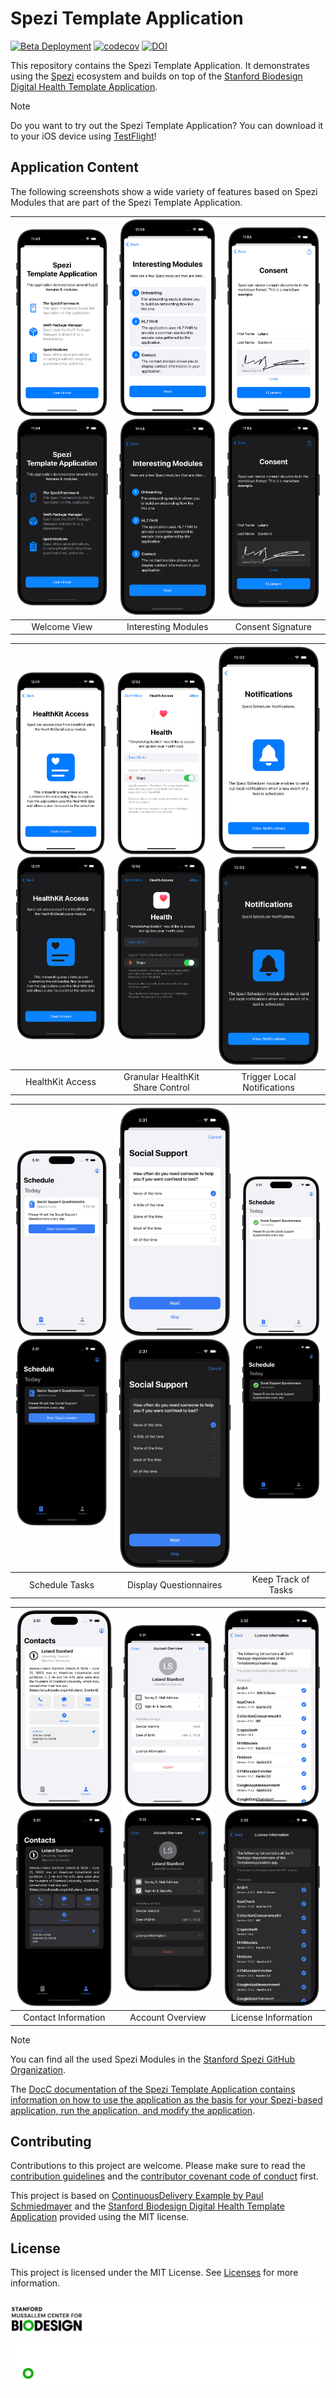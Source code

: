 <!--

This source file is part of the Stanford Spezi Template Application open-source project

SPDX-FileCopyrightText: 2023 Stanford University

SPDX-License-Identifier: MIT

-->

# Spezi Template Application

[![Beta Deployment](https://github.com/StanfordSpezi/SpeziTemplateApplication/actions/workflows/beta-deployment.yml/badge.svg)](https://github.com/StanfordSpezi/SpeziTemplateApplication/actions/workflows/beta-deployment.yml)
[![codecov](https://codecov.io/gh/StanfordSpezi/SpeziTemplateApplication/branch/main/graph/badge.svg?token=9fvSAiFJUY)](https://codecov.io/gh/StanfordSpezi/SpeziTemplateApplication)
[![DOI](https://zenodo.org/badge/589846478.svg)](https://zenodo.org/badge/latestdoi/589846478)

This repository contains the Spezi Template Application.
It demonstrates using the [Spezi](https://github.com/StanfordSpezi/Spezi) ecosystem and builds on top of the [Stanford Biodesign Digital Health Template Application](https://github.com/StanfordBDHG/TemplateApplication).

> [!NOTE] 
> Do you want to try out the Spezi Template Application? You can download it to your iOS device using [TestFlight](https://testflight.apple.com/join/ipEezBY1)!


## Application Content

The following screenshots show a wide variety of features based on Spezi Modules that are part of the Spezi Template Application.

|![A screen displaying welcome information.](<TemplateApplication/Supporting Files/TemplateApplication.docc/Resources/Onboarding/Welcome.png#gh-light-mode-only>) ![A screen displaying welcome information.](<TemplateApplication/Supporting Files/TemplateApplication.docc/Resources/Onboarding/Welcome~dark.png#gh-dark-mode-only>)|![A screen showing an overview of the modules used in the Spezi Template Application.](<TemplateApplication/Supporting Files/TemplateApplication.docc/Resources/Onboarding/InterestingModules.png#gh-light-mode-only>) ![A screen showing an overview of the modules used in the Spezi Template Application.](<TemplateApplication/Supporting Files/TemplateApplication.docc/Resources/Onboarding/InterestingModules~dark.png#gh-dark-mode-only>)|![A screen displaying the consent view.](<TemplateApplication/Supporting Files/TemplateApplication.docc/Resources/Onboarding/Consent.png#gh-light-mode-only>) ![A screen displaying the consent view.](<TemplateApplication/Supporting Files/TemplateApplication.docc/Resources/Onboarding/Consent~dark.png#gh-dark-mode-only>)
|:--:|:--:|:--:|
|Welcome View|Interesting Modules|Consent Signature|

|![HealthKit Onboarding Flow](<TemplateApplication/Supporting Files/TemplateApplication.docc/Resources/Onboarding/HealthKitAccess.png#gh-light-mode-only>) ![HealthKit Onboarding Flow](<TemplateApplication/Supporting Files/TemplateApplication.docc/Resources/Onboarding/HealthKitAccess~dark.png#gh-dark-mode-only>)|![Permissions screen of the HealthKit framework](<TemplateApplication/Supporting Files/TemplateApplication.docc/Resources/Onboarding/HealthKitSheet.png#gh-light-mode-only>) ![Permissions screen of the HealthKit framework](<TemplateApplication/Supporting Files/TemplateApplication.docc/Resources/Onboarding/HealthKitSheet~dark.png#gh-dark-mode-only>)|![Onboarding screen showing the Notifications permission screen.](<TemplateApplication/Supporting Files/TemplateApplication.docc/Resources/Schedule/Notifications.png#gh-light-mode-only>) ![Onboarding screen showing the Notifications permission screen.](<TemplateApplication/Supporting Files/TemplateApplication.docc/Resources/Schedule/Notifications~dark.png#gh-dark-mode-only>)|
|:--:|:--:|:--:|
|HealthKit Access|Granular HealthKit Share Control|Trigger Local Notifications|

|![A screen displaying the Scheduler UI.](<TemplateApplication/Supporting Files/TemplateApplication.docc/Resources/Schedule/Schedule.png#gh-light-mode-only>) ![A screen displaying the Scheduler UI.](<TemplateApplication/Supporting Files/TemplateApplication.docc/Resources/Schedule/Schedule~dark.png#gh-dark-mode-only>)|![A screen showing a questionnaire using ResearchKit.](<TemplateApplication/Supporting Files/TemplateApplication.docc/Resources/Schedule/Questionnaire.png#gh-light-mode-only>) ![A screen showing a questionnaire using ResearchKit.](<TemplateApplication/Supporting Files/TemplateApplication.docc/Resources/Schedule/Questionnaire~dark.png#gh-dark-mode-only>)|![The scheduler screen showing the completed UI](<TemplateApplication/Supporting Files/TemplateApplication.docc/Resources/Schedule/ScheduleComplete.png#gh-light-mode-only>) ![The scheduler screen showing the completed UI](<TemplateApplication/Supporting Files/TemplateApplication.docc/Resources/Schedule/ScheduleComplete~dark.png#gh-dark-mode-only>)|
|:--:|:--:|:--:|
|Schedule Tasks|Display Questionnaires|Keep Track of Tasks|

|![A screen displaying the Contact UI.](<TemplateApplication/Supporting Files/TemplateApplication.docc/Resources/Context/Contacts.png#gh-light-mode-only>) ![A screen displaying the Contact UI.](<TemplateApplication/Supporting Files/TemplateApplication.docc/Resources/Context/Contacts~dark.png#gh-dark-mode-only>)|![A screen displaying the current user account information.](<TemplateApplication/Supporting Files/TemplateApplication.docc/Resources/Account/Account.png#gh-light-mode-only>) ![A screen displaying the current user account information.](<TemplateApplication/Supporting Files/TemplateApplication.docc/Resources/Account/Account~dark.png#gh-dark-mode-only>)|![License information to list all used Swift Packages](<TemplateApplication/Supporting Files/TemplateApplication.docc/Resources/Context/License.png#gh-light-mode-only>) ![License information to list all used Swift Packages](<TemplateApplication/Supporting Files/TemplateApplication.docc/Resources/Context/License~dark.png#gh-dark-mode-only>)|
|:--:|:--:|:--:|
|Contact Information|Account Overview|License Information|

> [!NOTE] 
> You can find all the used Spezi Modules in the [Stanford Spezi GitHub Organization](https://github.com/StanfordSpezi).

The [DocC documentation of the Spezi Template Application contains information on how to use the application as the basis for your Spezi-based application, run the application, and modify the application](https://stanfordspezi.github.io/SpeziTemplateApplication).

## Contributing

Contributions to this project are welcome. Please make sure to read the [contribution guidelines](https://github.com/StanfordSpezi/.github/blob/main/CONTRIBUTING.md) and the [contributor covenant code of conduct](https://github.com/StanfordSpezi/.github/blob/main/CODE_OF_CONDUCT.md) first.

This project is based on [ContinuousDelivery Example by Paul Schmiedmayer](https://github.com/PSchmiedmayer/ContinousDelivery) and the [Stanford Biodesign Digital Health Template Application](https://github.com/StanfordBDHG/TemplateApplication) provided using the MIT license.


## License

This project is licensed under the MIT License. See [Licenses](LICENSES) for more information.

![Spezi Footer](https://raw.githubusercontent.com/StanfordSpezi/.github/main/assets/FooterLight.png#gh-light-mode-only)
![Spezi Footer](https://raw.githubusercontent.com/StanfordSpezi/.github/main/assets/FooterDark.png#gh-dark-mode-only)
